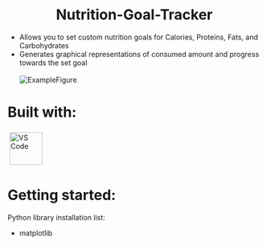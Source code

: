 <h1 align="center"> Nutrition-Goal-Tracker </h1>

- Allows you to set custom nutrition goals for Calories, Proteins, Fats, and Carbohydrates
- Generates graphical representations of consumed amount and progress towards the set goal
<br></br>
![ExampleFigure](https://user-images.githubusercontent.com/83842735/168495258-b9236b2d-40e9-4414-97cf-150fc297985b.png)

# Built with:
<p>
<img src="https://upload.wikimedia.org/wikipedia/commons/thumb/c/c3/Python-logo-notext.svg/1200px-Python-logo-notext.svg.png" alt="VS Code" height="65" style="vertical-align:top; margin:4px">
</p>

# Getting started:
Python library installation list:
   - matplotlib

